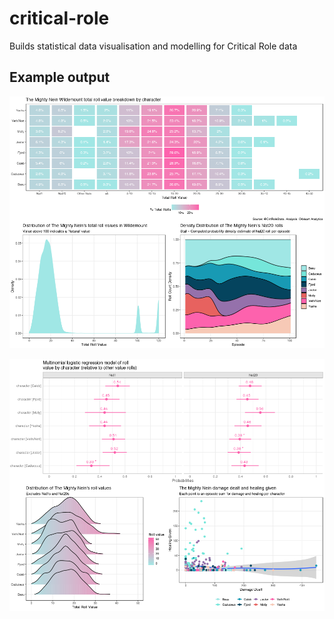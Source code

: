 # critical-role
Builds statistical data visualisation and modelling for Critical Role data

## Example output

![](https://github.com/hendersontrent/critical-role/blob/master/output/MN_summary.png)

![](https://github.com/hendersontrent/critical-role/blob/master/output/second-cut.png)
